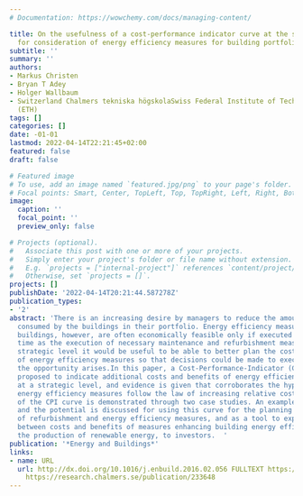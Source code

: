 ```yaml
---
# Documentation: https://wowchemy.com/docs/managing-content/

title: On the usefulness of a cost-performance indicator curve at the strategic level
  for consideration of energy efficiency measures for building portfolios
subtitle: ''
summary: ''
authors:
- Markus Christen
- Bryan T Adey
- Holger Wallbaum
- Switzerland Chalmers tekniska högskolaSwiss Federal Institute of Technology in Zürich
  (ETH)
tags: []
categories: []
date: -01-01
lastmod: 2022-04-14T22:21:45+02:00
featured: false
draft: false

# Featured image
# To use, add an image named `featured.jpg/png` to your page's folder.
# Focal points: Smart, Center, TopLeft, Top, TopRight, Left, Right, BottomLeft, Bottom, BottomRight.
image:
  caption: ''
  focal_point: ''
  preview_only: false

# Projects (optional).
#   Associate this post with one or more of your projects.
#   Simply enter your project's folder or file name without extension.
#   E.g. `projects = ["internal-project"]` references `content/project/deep-learning/index.md`.
#   Otherwise, set `projects = []`.
projects: []
publishDate: '2022-04-14T20:21:44.587278Z'
publication_types:
- '2'
abstract: 'There is an increasing desire by managers to reduce the amount of energy
  consumed by the buildings in their portfolio. Energy efficiency measures on existing
  buildings, however, are often economically feasible only if executed at the same
  time as the execution of necessary maintenance and refurbishment measures. At the
  strategic level it would be useful to be able to better plan the costs and benefits
  of energy efficiency measures so that decisions could be made to execute them when
  the opportunity arises.In this paper, a Cost-Performance-Indicator (CPI) curve is
  proposed to indicate additional costs and benefits of energy efficiency measures
  at a strategic level, and evidence is given that corroborates the hypothesis that
  energy efficiency measures follow the law of increasing relative costs. The usefulness
  of the CPI curve is demonstrated through two case studies. An example is provided
  and the potential is discussed for using this curve for the planning and budgeting
  of refurbishment and energy efficiency measures, and as a tool to explain the relation
  between costs and benefits of measures enhancing building energy efficiency, including
  the production of renewable energy, to investors.  '
publication: '*Energy and Buildings*'
links:
- name: URL
  url: http://dx.doi.org/10.1016/j.enbuild.2016.02.056 FULLTEXT https://doi.org/10.1016/j.enbuild.2016.02.056
    https://research.chalmers.se/publication/233648
---
```

